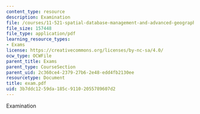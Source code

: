 ```yaml
---
content_type: resource
description: Examination
file: /courses/11-521-spatial-database-management-and-advanced-geographic-information-systems-spring-2003/3b7ddc1259da185c91102055789607d2_exam.pdf
file_size: 157448
file_type: application/pdf
learning_resource_types:
- Exams
license: https://creativecommons.org/licenses/by-nc-sa/4.0/
ocw_type: OCWFile
parent_title: Exams
parent_type: CourseSection
parent_uid: 2c360ce4-2379-27b6-2e48-edd4fb2130ee
resourcetype: Document
title: exam.pdf
uid: 3b7ddc12-59da-185c-9110-2055789607d2
---
```

Examination